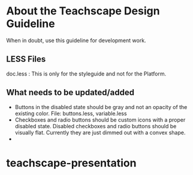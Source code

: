 About the Teachscape Design Guideline
=======================

When in doubt, use this guideline for development work.

LESS Files
-------------------------
doc.less : This is only for the styleguide and not for the Platform. 


What needs to be updated/added
-------------------------
* Buttons in the disabled state should be gray and not an opacity of the existing color. File: buttons.less, variable.less
* Checkboxes and radio buttons should be custom icons with a proper disabled state. Disabled checkboxes and radio buttons should be visually flat. Currently they are just dimmed out with a convex shape.
* 

teachscape-presentation
=======================